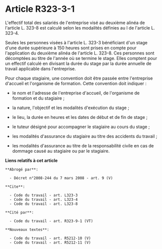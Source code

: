 # Article R323-3-1

L'effectif total des salariés de l'entreprise visé au deuxième alinéa de l'article L. 323-8 est calculé selon les modalités
définies au I de l'article L. 323-4.

Seules les personnes visées à l'article L. 323-3 bénéficiant d'un stage d'une durée supérieure à 150 heures sont prises en
compte pour l'application du deuxième alinéa de l'article L. 323-8. Ces personnes sont décomptées au titre de l'année où se
termine le stage. Elles comptent pour un effectif calculé en divisant la durée du stage par la durée annuelle de travail
applicable dans l'entreprise.

Pour chaque stagiaire, une convention doit être passée entre l'entreprise d'accueil et l'organisme de formation. Cette
convention doit indiquer :

- le nom et l'adresse de l'entreprise d'accueil, de l'organisme de formation et du stagiaire ;

- la nature, l'objectif et les modalités d'exécution du stage ;

- le lieu, la durée en heures et les dates de début et de fin de stage ;

- le tuteur désigné pour accompagner le stagiaire au cours du stage ;

- les modalités d'assurance du stagiaire au titre des accidents du travail ;

- les modalités d'assurance au titre de la responsabilité civile en cas de dommage causé au stagiaire ou par le stagiaire.

**Liens relatifs à cet article**

	**Abrogé par**:

	  - Décret n°2008-244 du 7 mars 2008 - art. 9 (V)

	**Cite**:

	  - Code du travail - art. L323-3
	  - Code du travail - art. L323-4
	  - Code du travail - art. L323-8

	**Cité par**:

	  - Code du travail - art. R323-9-1 (VT)

	**Nouveaux textes**:

	  - Code du travail - art. R5212-10 (V)
	  - Code du travail - art. R5212-11 (V)
